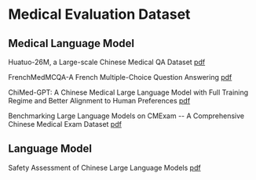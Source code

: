# Medical Evaluation Dataset 

## Medical Language Model

Huatuo-26M, a Large-scale Chinese Medical QA Dataset [pdf](https://arxiv.org/abs/2305.01526)

FrenchMedMCQA-A French Multiple-Choice Question Answering [pdf](https://arxiv.org/abs/2304.04280)

ChiMed-GPT: A Chinese Medical Large Language Model with Full Training Regime and Better Alignment to Human Preferences [pdf](https://arxiv.org/abs/2311.06025)

Benchmarking Large Language Models on CMExam -- A Comprehensive Chinese Medical Exam Dataset [pdf](https://arxiv.org/abs/2306.03030)
## Language Model

Safety Assessment of Chinese Large Language Models [pdf](https://arxiv.org/abs/2304.10436)

